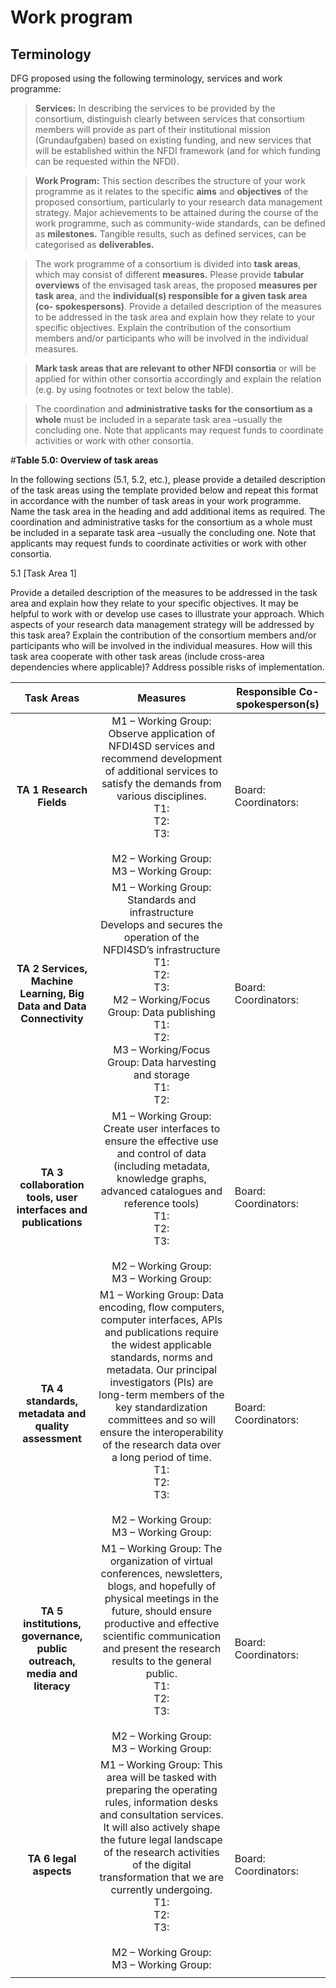 # Work program

## Terminology

DFG proposed using the following terminology, services and work programme:

> **Services:** In describing the services to be provided by the consortium, distinguish clearly between services that consortium members will provide as part of their institutional mission (Grundaufgaben) based on existing funding, and new services that will be established within the NFDI framework (and for which funding can be requested within the NFDI).

> **Work Program:** This section describes the structure of your work programme as it relates to the specific **aims** and **objectives** of the proposed consortium, particularly to your research data management strategy. Major achievements to be attained during the course of the work programme, such as community-wide standards, can be defined as **milestones.** Tangible results, such as defined services, can be categorised as **deliverables.**

> The work programme of a consortium is divided into **task areas**, which may consist of different **measures.** Please provide **tabular overviews** of the envisaged task areas, the proposed **measures per task area**, and the **individual(s) responsible for a given task area (co- spokespersons)**. Provide a detailed description of the measures to be addressed in the task area and explain how they relate to your specific objectives. Explain the contribution of the consortium members and/or participants who will be involved in the individual measures.

> **Mark task areas that are relevant to other NFDI consortia** or will be applied for within other consortia accordingly and explain the relation (e.g. by using footnotes or text below the table).

> The coordination and **administrative tasks for the consortium as a whole** must be included in a separate task area –usually the concluding one. Note that applicants may request funds to coordinate activities or work with other consortia.



#**Table 5.0: Overview of task areas**

In the following sections (5.1, 5.2, etc.), please provide a detailed description of the task areas using the template provided below and repeat this format in accordance with the number of task areas in your work programme. Name the task area in the heading and add additional items as required. The coordination and administrative tasks for the consortium as a whole must be included in a separate task area –usually the concluding one. Note that applicants may request funds to coordinate activities or work with other consortia.

5.1 [Task Area 1]

Provide a detailed description of the measures to be addressed in the task area and explain how they relate to your specific objectives. It may be helpful to work with or develop use cases to illustrate your approach. Which aspects of your research data management strategy will be addressed by this task area? Explain the contribution of the consortium members and/or participants who will be involved in the individual measures. How will this task area cooperate with other task areas (include cross-area dependencies where applicable)? Address possible risks of implementation.

|                        **Task Areas**                        |                         **Measures**                         | **Responsible Co-spokesperson(s)** |
| :----------------------------------------------------------: | :----------------------------------------------------------: | ---------------------------------- |
|                  **TA 1 Research  Fields**                   | M1 – Working Group: Observe application of NFDI4SD services and recommend development of additional services to satisfy the demands from various disciplines.<br />T1:<br />T2:<br />T3:<br /><br />M2 – Working Group: <br />M3 – Working Group: | Board: <br />Coordinators:         |
| **TA 2 Services, Machine  Learning, Big Data and Data Connectivity** | M1 – Working Group: Standards and infrastructure<br />Develops and secures the operation of the NFDI4SD’s infrastructure<br />T1:  <br />T2:<br />T3:<br />M2 – Working/Focus Group:  Data publishing<br />T1: <br /> T2: <br />M3 – Working/Focus Group: Data harvesting and storage<br />T1: <br /> T2: <br /> | Board: <br />Coordinators:         |
| **TA 3 collaboration tools, user interfaces and publications** | M1 – Working Group: Create user interfaces to ensure the effective use and control of data (including metadata, knowledge graphs, advanced catalogues and reference tools) <br />T1:<br />T2:<br />T3:<br /><br />M2 – Working Group: <br />M3 – Working Group: | Board: <br />Coordinators:         |
|     **TA 4 standards, metadata and quality assessment**      | M1 – Working Group: Data encoding, flow computers, computer interfaces, APIs and publications require the widest applicable standards, norms and metadata. Our principal investigators (PIs) are long-term members of the key standardization committees and so will ensure the interoperability of the research data over a long period of time.<br />T1:<br />T2:<br />T3:<br /><br />M2 – Working Group: <br />M3 – Working Group: | Board: <br />Coordinators:         |
| **TA 5 institutions, governance, public outreach, media and literacy** | M1 – Working Group: The organization of virtual conferences, newsletters, blogs, and hopefully of physical meetings in the future, should ensure productive and effective scientific communication and present the research results to the general public.<br />T1:<br />T2:<br />T3:<br /><br />M2 – Working Group: <br />M3 – Working Group: | Board: <br />Coordinators:         |
|                    **TA 6 legal aspects**                    | M1 – Working Group: This area will be tasked with preparing the operating rules, information desks and consultation services. It will also actively shape the future legal landscape of the research activities of the digital transformation that we are currently undergoing.<br />T1:<br />T2:<br />T3:<br /><br />M2 – Working Group: <br />M3 – Working Group: | Board: <br />Coordinators:         |
|                                                              |                                                              |                                    |
